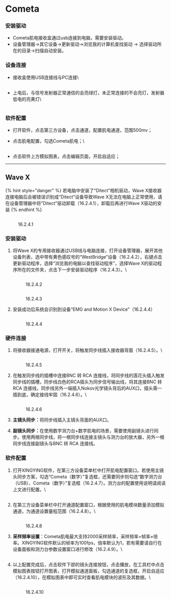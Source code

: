 # Cometa

### **安装驱动**

* Cometa肌电接收盒通过usb连接到电脑，需要安装驱动。
* 设备管理器->其它设备->更新驱动->浏览我的计算机查找驱动 -> 选择驱动所在的目录->扫描自动安装。

### **设备连接**

*   接收盒使用USB连接线与PC连接\


    <figure><img src="../../.gitbook/assets/企业微信截图_17246617456848.png" alt=""><figcaption></figcaption></figure>
*   上电后，与信号发射器正常通信的会亮绿灯，未正常连接的不会亮灯，发射器低电的亮黄灯\


    <figure><img src="../../.gitbook/assets/企业微信截图_17246617513995.png" alt=""><figcaption></figcaption></figure>

### **软件配置**

* 打开软件，点击第三方设备，点击通道，配置肌电通道，范围500mv；
*   点击肌电配置，勾选Cometa肌电；\


    <figure><img src="../../.gitbook/assets/企业微信截图_17413299056119.png" alt=""><figcaption></figcaption></figure>
* 点击软件上方模拟图表，点击编辑页面，开启自适应；

***

## **Wave X**

{% hint style="danger" %}
若电脑中安装了“Ditect”相机驱动，Wave X接收器连接电脑后会被错误识别成“Ditect”设备导致Wave X无法在电脑上正常使用，请在设备管理器中将“Ditect”驱动卸载（16.2.4.1），卸载后再进行Wave X驱动的安装
{% endhint %}

<figure><img src="../../.gitbook/assets/企业微信截图_17300806157578.png" alt=""><figcaption><p>16.2.4.1</p></figcaption></figure>

### **安装驱动**

1.  将Wave X的专用接收器通过USB线与电脑连接，打开设备管理器，展开其他设备列表，选中带有黄色感叹号的“WestBridge”设备（16.2.4.2），右键点击更新驱动程序，选择“浏览我的电脑以查找驱动程序”，选择Wave X的驱动程序所在的文件夹，点击下一步安装驱动程序（16.2.4.3）。\


    <figure><img src="../../.gitbook/assets/企业微信截图_17300806578685.png" alt=""><figcaption><p>16.2.4.2</p></figcaption></figure>



    <figure><img src="../../.gitbook/assets/企业微信截图_17300806985759.png" alt=""><figcaption><p>16.2.4.3</p></figcaption></figure>
2.  安装成功后系统会识别到设备“EMG and Motion X Device”（16.2.4.4）



    <figure><img src="../../.gitbook/assets/企业微信截图_17300807358760.png" alt=""><figcaption><p>16.2.4.4</p></figcaption></figure>

### **硬件连接**

1.  将接收器接通电源，打开开关，将触发同步线插入接收器背面（16.2.4.5）。\


    <figure><img src="../../.gitbook/assets/image (428).png" alt=""><figcaption><p>16.2.4.5</p></figcaption></figure>
2.  在触发同步线的插槽中连接BNC 转 RCA 连接线，将同步线的莲花头插入触发同步线的插槽，同步线白色的RCA插头为同步信号输出线，将其连接BNC 转 RCA 连接线，同步线另外一端插入Nokov光学镜头背后的AUX口，插头需一插到底，确定接线牢固（16.2.4.6）。\


    <figure><img src="../../.gitbook/assets/3d1d23bafe649cab228b1d8382b07256_compress.jpg" alt=""><figcaption><p>16.2.4.6</p></figcaption></figure>
3. **主镜头同步：**&#x5C06;同步线插入主镜头背面的AUX口。
4. **副镜头同步：**&#x5728;使用数字测力台+数字肌电的场景，需要使用副镜头进行同步。使用两根同步线，将一根同步线连接主镜头与测力台的放大器，另外一根同步线连接副镜头与BNC 转 RCA 连接线。

### **软件配置**

1.  打开XINGYING软件，在第三方设备菜单栏中打开肌电配置窗口。若使用主镜头同步方案，勾选“Cometa（数字）”复选框，还需要同步则勾选“数字测力台（USB）、Cometa（数字）”复选框（16.2.4.7）。测力台的配置使用说明请阅读上文进行配置。\


    <figure><img src="../../.gitbook/assets/企业微信截图_17413299056119 (1).png" alt=""><figcaption></figcaption></figure>
2.  在第三方设备菜单栏中打开通道配置窗口，根据使用的肌电模块数量添加模拟通道，为通道设置量程范围（16.2.4.8）。\


    <figure><img src="../../.gitbook/assets/image (430).png" alt=""><figcaption><p>16.2.4.8</p></figcaption></figure>
3.  **采样频率设置**：Cometa肌电最大支持2000采样频率，采样频率=帧率×倍率。XINGYING软件默认的帧率为100fps，倍率默认为1，若有需要请自行在设备面板和测力台参数设置窗口进行修改（16.2.4.9）。\


    <figure><img src="../../.gitbook/assets/企业微信截图_1741333401558.png" alt=""><figcaption></figcaption></figure>
4.  以上配置完成后，点击软件下部的镜头连接按钮，点击播放，在工具栏中点击模拟图表按钮打开图表，打开模拟通道面板，勾选通道的复选框，开启自适应（16.2.4.10），在模拟图表中即可实时查看肌电模块的波形及其数据。\


    <figure><img src="../../.gitbook/assets/image (432).png" alt=""><figcaption><p>16.2.4.10</p></figcaption></figure>





